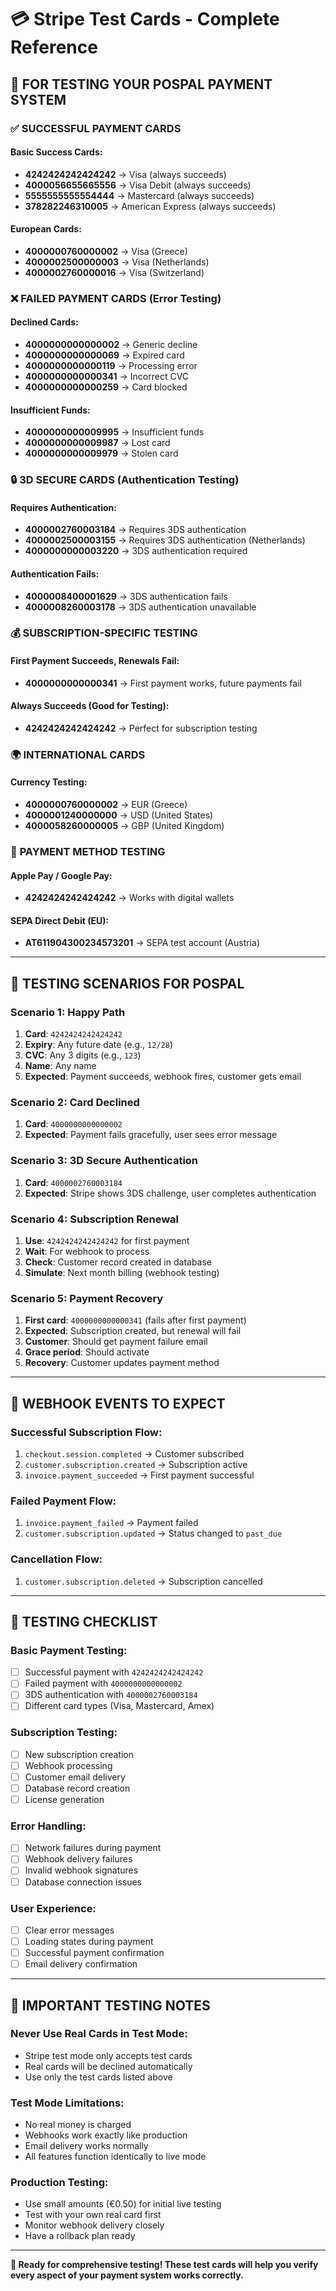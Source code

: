 # 💳 Stripe Test Cards - Complete Reference

## 🧪 FOR TESTING YOUR POSPAL PAYMENT SYSTEM

### ✅ **SUCCESSFUL PAYMENT CARDS**

#### **Basic Success Cards:**
- **4242424242424242** → Visa (always succeeds)
- **4000056655665556** → Visa Debit (always succeeds)
- **5555555555554444** → Mastercard (always succeeds)
- **378282246310005** → American Express (always succeeds)

#### **European Cards:**
- **4000000760000002** → Visa (Greece)
- **4000002500000003** → Visa (Netherlands)
- **4000002760000016** → Visa (Switzerland)

### ❌ **FAILED PAYMENT CARDS (Error Testing)**

#### **Declined Cards:**
- **4000000000000002** → Generic decline
- **4000000000000069** → Expired card
- **4000000000000119** → Processing error
- **4000000000000341** → Incorrect CVC
- **4000000000000259** → Card blocked

#### **Insufficient Funds:**
- **4000000000009995** → Insufficient funds
- **4000000000009987** → Lost card
- **4000000000009979** → Stolen card

### 🔒 **3D SECURE CARDS (Authentication Testing)**

#### **Requires Authentication:**
- **4000002760003184** → Requires 3DS authentication
- **4000002500003155** → Requires 3DS authentication (Netherlands)
- **4000000000003220** → 3DS authentication required

#### **Authentication Fails:**
- **4000008400001629** → 3DS authentication fails
- **4000008260003178** → 3DS authentication unavailable

### 💰 **SUBSCRIPTION-SPECIFIC TESTING**

#### **First Payment Succeeds, Renewals Fail:**
- **4000000000000341** → First payment works, future payments fail

#### **Always Succeeds (Good for Testing):**
- **4242424242424242** → Perfect for subscription testing

### 🌍 **INTERNATIONAL CARDS**

#### **Currency Testing:**
- **4000000760000002** → EUR (Greece) 
- **4000001240000000** → USD (United States)
- **4000058260000005** → GBP (United Kingdom)

### 📱 **PAYMENT METHOD TESTING**

#### **Apple Pay / Google Pay:**
- **4242424242424242** → Works with digital wallets

#### **SEPA Direct Debit (EU):**
- **AT611904300234573201** → SEPA test account (Austria)

---

## 🧪 **TESTING SCENARIOS FOR POSPAL**

### **Scenario 1: Happy Path**
1. **Card**: `4242424242424242`
2. **Expiry**: Any future date (e.g., `12/28`)
3. **CVC**: Any 3 digits (e.g., `123`)
4. **Name**: Any name
5. **Expected**: Payment succeeds, webhook fires, customer gets email

### **Scenario 2: Card Declined**
1. **Card**: `4000000000000002`
2. **Expected**: Payment fails gracefully, user sees error message

### **Scenario 3: 3D Secure Authentication**
1. **Card**: `4000002760003184`  
2. **Expected**: Stripe shows 3DS challenge, user completes authentication

### **Scenario 4: Subscription Renewal**
1. **Use**: `4242424242424242` for first payment
2. **Wait**: For webhook to process
3. **Check**: Customer record created in database
4. **Simulate**: Next month billing (webhook testing)

### **Scenario 5: Payment Recovery**
1. **First card**: `4000000000000341` (fails after first payment)
2. **Expected**: Subscription created, but renewal will fail
3. **Customer**: Should get payment failure email
4. **Grace period**: Should activate
5. **Recovery**: Customer updates payment method

---

## 🔧 **WEBHOOK EVENTS TO EXPECT**

### **Successful Subscription Flow:**
1. `checkout.session.completed` → Customer subscribed
2. `customer.subscription.created` → Subscription active
3. `invoice.payment_succeeded` → First payment successful

### **Failed Payment Flow:**
1. `invoice.payment_failed` → Payment failed
2. `customer.subscription.updated` → Status changed to `past_due`

### **Cancellation Flow:**
1. `customer.subscription.deleted` → Subscription cancelled

---

## 🎯 **TESTING CHECKLIST**

### **Basic Payment Testing:**
- [ ] Successful payment with `4242424242424242`
- [ ] Failed payment with `4000000000000002`
- [ ] 3DS authentication with `4000002760003184`
- [ ] Different card types (Visa, Mastercard, Amex)

### **Subscription Testing:**
- [ ] New subscription creation
- [ ] Webhook processing 
- [ ] Customer email delivery
- [ ] Database record creation
- [ ] License generation

### **Error Handling:**
- [ ] Network failures during payment
- [ ] Webhook delivery failures
- [ ] Invalid webhook signatures
- [ ] Database connection issues

### **User Experience:**
- [ ] Clear error messages
- [ ] Loading states during payment
- [ ] Successful payment confirmation
- [ ] Email delivery confirmation

---

## 🚨 **IMPORTANT TESTING NOTES**

### **Never Use Real Cards in Test Mode:**
- Stripe test mode only accepts test cards
- Real cards will be declined automatically
- Use only the test cards listed above

### **Test Mode Limitations:**
- No real money is charged
- Webhooks work exactly like production
- Email delivery works normally
- All features function identically to live mode

### **Production Testing:**
- Use small amounts (€0.50) for initial live testing
- Test with your own real card first
- Monitor webhook delivery closely
- Have a rollback plan ready

---

**🧪 Ready for comprehensive testing! These test cards will help you verify every aspect of your payment system works correctly.**